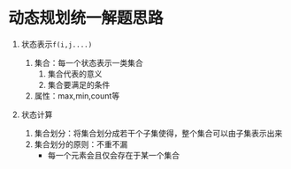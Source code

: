 # 动态规划统一解题思路

1. 状态表示`f(i,j....)`

   1. 集合：每一个状态表示一类集合
      1. 集合代表的意义
      2. 集合要满足的条件
   2. 属性：max,min,count等
2. 状态计算
   1. 集合划分：将集合划分成若干个子集使得，整个集合可以由子集表示出来
   2. 集合划分的原则：不重不漏
      * 每一个元素会且仅会存在于某一个集合


